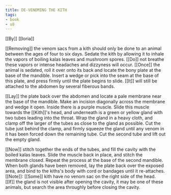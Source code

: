 ```yaml
---
title: DE-VENOMING THE KITH
tags:
- book
- u8
---
```


[[By]] [[Ioria]]  
  
[[Removing]] the venom sacs from a kith should only be done to an animal between the ages of four to six days. Sedate the kith by allowing it to inhale the vapors of boiling kalas leaves and mushroom spores. [[Do]] not breathe these vapors or intense headaches and dizzyness will occur. [[Once]] the animal is sedated, roll it over onto its back and locate the bony plate at the base of the mandible. Insert a wedge or pick into the seam at the base of this plate, and press firmly until the plate begins to slide. [[It]] will still be attached to the abdomen by several fiberous bands.  
  
[[Lay]] the plate back over the abdomen and locate a pale membrane near the base of the mandible. Make an incision diagonally across the membrane and wedge it open. Inside there is a purple muscle. Slide this muscle towards the [[Kith]]'s head, and underneath is a green or yellow gland with two tubes leading into the throat. Wrap the gland in a heavy cloth, and clamp off the larger of the tubes as close to the gland as possible. Cut the tube just behind the clamp, and firmly squeeze the gland until any venom in it has been forced down the remaining tube. Cut the second tube and lift out the empty gland.  
  
[[Now]] stitch together the ends of the tubes, and fill the cavity with the boiled kalas leaves. Slide the muscle back in place, and stitch the membrane closed. Repeat the process at the base of the second mandible. When both glands have been removed, lay the plate back over the exposed area, and bind to the kiths's body with cord or bandages until it re-attaches. [[Note]]: [[Some]] kith have no venom sac on the right side of the head. [[If]] the gland is not visible after opening the cavity, it may be one of these animals, but search the area throughly before closing the cavity.  